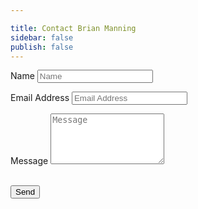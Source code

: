 ```yaml
---

title: Contact Brian Manning
sidebar: false
publish: false
---
```

<form  action="https://formspree.io/meqpzvbg" method="POST" name="sentMessage" id="contactForm" novalidate>
<div class="row control-group">
<div class="form-group col-xs-12 floating-label-form-group controls">
<label for="name">Name</label>
<input type="text" name="name" class="form-control" placeholder="Name" id="name" required data-validation-required-message="Please enter your name.">
<p class="help-block text-danger"></p>
</div>
</div>
<div class="row control-group">
<div class="form-group col-xs-12 floating-label-form-group controls">
<label for="email">Email Address</label>
<input type="email" name="_replyto" class="form-control" placeholder="Email Address" id="email" required data-validation-required-message="Please enter your email address.">
<p class="help-block text-danger"></p>
</div>
</div>
<div>
<input type="hidden"  name="_subject" value="New submission!">
<input type="text" name="_gotcha" style="display:none" />
</div>
<div class="row control-group">
<div class="form-group col-xs-12 floating-label-form-group controls">
<label for="message">Message</label>
<textarea rows="5" name="message" class="form-control" placeholder="Message" id="message" required data-validation-required-message="Please enter a message."></textarea>
<p class="help-block text-danger"></p>
</div>
</div>
<br>
<div id="success"></div>
<div class="row">
<div class="form-group col-xs-12">
<input type="hidden" name="_next" value="http://peek.solutions/confirmation.html" />
<button id="sendMessage" type="submit" class="btn btn-success btn-lg">Send</button>
</div>
</div>

</form>
